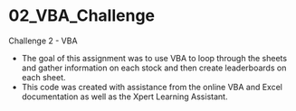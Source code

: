 # 02_VBA_Challenge
Challenge 2 - VBA

- The goal of this assignment was to use VBA to loop through the sheets and gather information on each stock and then create leaderboards on each sheet.
- This code was created with assistance from the online VBA and Excel documentation as well as the Xpert Learning Assistant.
